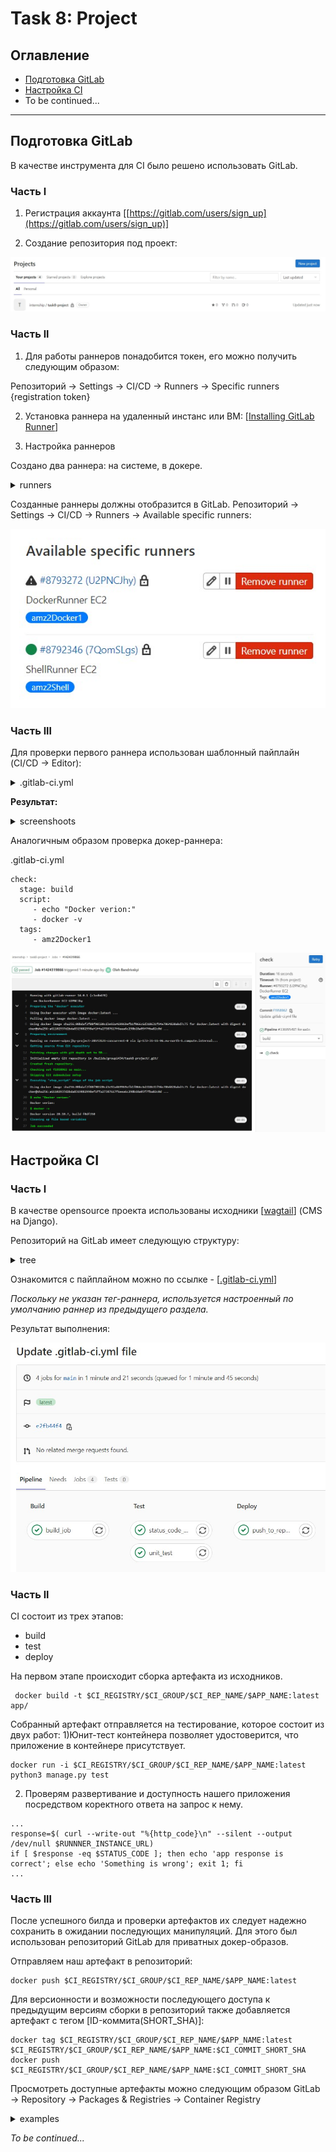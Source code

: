 # Task 8: Project


## Оглавление

- [Подготовка GitLab](#подготовка-gitlab)
- [Настройка CI](#настройка-ci)
- To be continued...

---


## Подготовка GitLab 

В качестве инструмента для CI было решено использовать GitLab.

### Часть l

1. Регистрация аккаунта [[https://gitlab.com/users/sign_up](https://gitlab.com/users/sign_up)]

2. Создание репозитория под проект:

![img2](https://github.com/OlehBandrivskyi/DevOps_Internship/blob/4d0025f5090a9ae82ae4ba7870af9d79d0635746/task8/img/img2.jpg)


### Часть ll

1. Для работы раннеров понадобится токен, его можно получить следующим образом: 

Репозиторий -> Settings -> CI/CD -> Runners -> Specific runners {registration token}

2. Установка раннера на удаленный инстанс или ВМ: [[Installing GitLab Runner](https://docs.gitlab.com/runner/install/linux-repository.html#installing-gitlab-runner)] 

3. Настройка раннеров

Создано два раннера: на системе, в докере.

<details><summary>runners</summary>

![img3](https://github.com/OlehBandrivskyi/DevOps_Internship/blob/4d0025f5090a9ae82ae4ba7870af9d79d0635746/task8/img/img3.jpg)

![img4](https://github.com/OlehBandrivskyi/DevOps_Internship/blob/4d0025f5090a9ae82ae4ba7870af9d79d0635746/task8/img/img4.jpg)

</details>

Cозданные раннеры должны отобразится в GitLab. Репозиторий -> Settings -> CI/CD -> Runners -> Available specific runners:

![img5](https://github.com/OlehBandrivskyi/DevOps_Internship/blob/4d0025f5090a9ae82ae4ba7870af9d79d0635746/task8/img/img5.jpg)

### Часть lll

Для проверки первого раннера использован шаблонный пайплайн (CI/CD -> Editor): 
<details><summary>.gitlab-ci.yml</summary>

```
before_script:
  - echo "Before script section"
  - echo "For example you might run an update here or install a build dependency"
  stage: build
  script:
    - echo "Do your build here"
  tags:
    - amz2Shell

test1:
  stage: test
  script:
    - echo "Do a test here"
    - echo "For example run a test suite"
  tags:
    - amz2Shell

test2:
  stage: test
  script:
    - echo "Do another parallel test here"
    - echo "For example run a lint test"
  tags:
    - amz2Shell

deploy1:
  stage: deploy
  script:
    - echo "Do your deploy here"
  tags:
    - amz2Shell
```
</details>

**Результат:**

<details><summary>screenshoots</summary>

![img6](https://github.com/OlehBandrivskyi/DevOps_Internship/blob/4d0025f5090a9ae82ae4ba7870af9d79d0635746/task8/img/img6.jpg)

![img7](https://github.com/OlehBandrivskyi/DevOps_Internship/blob/4d0025f5090a9ae82ae4ba7870af9d79d0635746/task8/img/img7.jpg)

![img8](https://github.com/OlehBandrivskyi/DevOps_Internship/blob/4d0025f5090a9ae82ae4ba7870af9d79d0635746/task8/img/img8.jpg)

</details>

Аналогичным образом проверка докер-раннера: 
 
.gitlab-ci.yml
```
check:
  stage: build
  script:
     - echo "Docker verion:"
     - docker -v 
  tags:
     - amz2Docker1
```

![img9](https://github.com/OlehBandrivskyi/DevOps_Internship/blob/4d0025f5090a9ae82ae4ba7870af9d79d0635746/task8/img/img9.jpg)  






## Настройка CI

### Часть l

В качестве opensource проекта использованы исходники [[wagtail](https://github.com/wagtail/wagtail)] (CMS на Django).

Репозиторий на GitLab имеет следующую структуру: 
<details><summary>tree </summary>

```
.
├── app
│   ├── app
│   │   ├── __init__.py
│   │   ├── settings
│   │   │   ├── base.py
│   │   │   ├── dev.py
│   │   │   ├── __init__.py
│   │   │   └── production.py
│   │   ├── static
│   │   │   ├── css
│   │   │   │   └── app.css
│   │   │   └── js
│   │   │       └── app.js
│   │   ├── templates
│   │   │   ├── 404.html
│   │   │   ├── 500.html
│   │   │   └── base.html
│   │   ├── urls.py
│   │   └── wsgi.py
│   ├── Dockerfile
│   ├── home
│   │   ├── __init__.py
│   │   ├── migrations
│   │   │   ├── 0001_initial.py
│   │   │   ├── 0002_create_homepage.py
│   │   │   └── __init__.py
│   │   ├── models.py
│   │   ├── static
│   │   │   └── css
│   │   │       └── welcome_page.css
│   │   └── templates
│   │       └── home
│   │           ├── home_page.html
│   │           └── welcome_page.html
│   ├── manage.py
│   ├── requirements.txt
│   └── search
│       ├── __init__.py
│       ├── templates
│       │   └── search
│       │       └── search.html
│       └── views.py
├── .gitignore
└── .gitlab-ci.yml
```

</details>

Ознакомится с пайплайном можно по ссылке - [[.gitlab-ci.yml](https://github.com/OlehBandrivskyi/DevOps_Internship/blob/master/task8/.gitlab-ci.yml)]  

*Поскольку не указан тег-раннера, используется настроенный по умолчанию раннер из предыдущего раздела.*

Результат выполнения: 

![img10](https://github.com/OlehBandrivskyi/DevOps_Internship/blob/114766b5b34fc6a3cb13bcb1824d3c8b04dec83e/task8/img/img10.jpg)

### Часть ll

CI состоит из трех этапов: 
- build
- test
- deploy

На первом этапе происходит сборка артефакта из исходников. 

```
 docker build -t $CI_REGISTRY/$CI_GROUP/$CI_REP_NAME/$APP_NAME:latest app/
```

Собранный артефакт отправляется на тестирование, которое состоит из двух работ: 
1)Юнит-тест контейнера позволяет удостоверится, что приложение в контейнере присутствует. 

```
docker run -i $CI_REGISTRY/$CI_GROUP/$CI_REP_NAME/$APP_NAME:latest python3 manage.py test
```

2) Проверям развертивание и доступность нашего приложения посредством коректного ответа на запрос к нему. 

```
...
response=$( curl --write-out "%{http_code}\n" --silent --output /dev/null $RUNNNER_INSTANCE_URL)
if [ $response -eq $STATUS_CODE ]; then echo 'app response is correct'; else echo 'Something is wrong'; exit 1; fi
...
```

### Часть lll

После успешного билда и проверки артефактов их следует надежно сохранить в ожидании последующих манипуляций. Для этого был использован репозиторий GitLab для приватных докер-образов. 

Отправляем наш артефакт в репозиторий:

```
docker push $CI_REGISTRY/$CI_GROUP/$CI_REP_NAME/$APP_NAME:latest
```

Для версионности и возможности последующего доступа к предыдущим версиям сборки в репозиторий также добавляется артефакт с тегом [ID-коммита(SHORT_SHA)]:

```
docker tag $CI_REGISTRY/$CI_GROUP/$CI_REP_NAME/$APP_NAME:latest $CI_REGISTRY/$CI_GROUP/$CI_REP_NAME/$APP_NAME:$CI_COMMIT_SHORT_SHA
docker push $CI_REGISTRY/$CI_GROUP/$CI_REP_NAME/$APP_NAME:$CI_COMMIT_SHORT_SHA
```

Просмотреть доступные артефакты можно следующим образом GitLab -> Repository -> Packages & Registries -> Container Registry 

<details><summary>examples</summary>

![img11](https://github.com/OlehBandrivskyi/DevOps_Internship/blob/114766b5b34fc6a3cb13bcb1824d3c8b04dec83e/task8/img/img11.jpg)

![img12](https://github.com/OlehBandrivskyi/DevOps_Internship/blob/114766b5b34fc6a3cb13bcb1824d3c8b04dec83e/task8/img/img12.jpg)

</details>




*To be continued...*